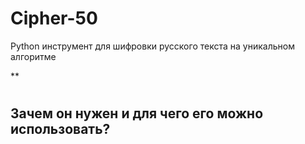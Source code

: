 # Сipher-50
Python инструмент для шифровки русского текста на уникальном алгоритме

**
#
## Зачем он нужен и для чего его можно использовать?
